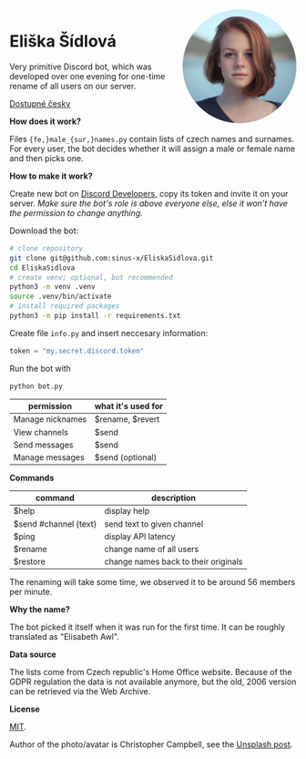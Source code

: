 <img title="Eliška Šídlová" alt="Eliška Šídlová" src="avatar.jpg" width="200px" height="200px" style="display:inline-block;border-radius:100%;float:right;margin:0 0 1em 1em;" />

# Eliška Šídlová

Very primitive Discord bot, which was developed over one evening for one-time rename of all users on our server.

[Dostupné česky](README.cs.md)

**How does it work?**

Files `{fe,}male_{sur,}names.py` contain lists of czech names and surnames. For every user, the bot decides whether it will assign a male or female name and then picks one.

**How to make it work?**

Create new bot on [Discord Developers](https://discord.com/developers), copy its token and invite it on your server. *Make sure the bot's role is above everyone else, else it won't have the permission to change anything.*

Download the bot:
```bash
# clone repository
git clone git@github.com:sinus-x/EliskaSidlova.git
cd EliskaSidlova
# create venv; optional, but recommended
python3 -m venv .venv
source .venv/bin/activate
# install required packages
python3 -m pip install -r requirements.txt
```

Create file `info.py` and insert neccesary information:
```py
token = "my.secret.discord.token"
```

Run the bot with
```bash
python bot.py
```

| permission       | what it's used for |
|------------------|--------------------|
| Manage nicknames | $rename, $revert   |
| View channels    | $send              |
| Send messages    | $send              |
| Manage messages  | $send (optional)   |

**Commands**

| command  | description                          |
|----------|--------------------------------------|
| $help    | display help                         |
| $send #channel {text} | send text to given channel |
| $ping    | display API latency                  |
| $rename  | change name of all users             |
| $restore | change names back to their originals |

The renaming will take some time, we observed it to be around 56 members per minute.

**Why the name?**

The bot picked it itself when it was run for the first time. It can be roughly translated as "Elisabeth Awl".

**Data source**

The lists come from Czech republic's Home Office website. Because of the GDPR regulation the data is not available anymore, but the old, 2006 version can be retrieved via the Web Archive.

**License**

[MIT](LICENSE).

Author of the photo/avatar is Christopher Campbell, see the [Unsplash post](https://unsplash.com/photos/rDEOVtE7vOs).
